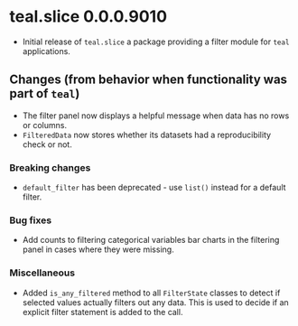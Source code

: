 # teal.slice 0.0.0.9010

* Initial release of `teal.slice` a package providing a filter module for `teal` applications.

## Changes (from behavior when functionality was part of `teal`)
* The filter panel now displays a helpful message when data has no rows or columns.
* `FilteredData` now stores whether its datasets had a reproducibility check or not.

### Breaking changes
* `default_filter` has been deprecated - use `list()` instead for a default filter.

### Bug fixes
* Add counts to filtering categorical variables bar charts in the filtering panel in cases where they were missing.

### Miscellaneous
* Added `is_any_filtered` method to all `FilterState` classes to detect if selected values actually filters out any data. This is used to decide if an explicit filter statement is added to the call.
